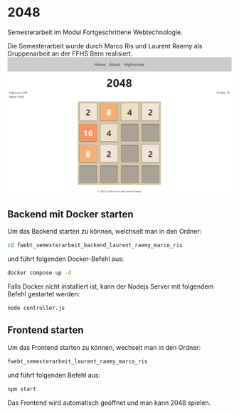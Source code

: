 # 2048
Semesterarbeit im Modul Fortgeschrittene Webtechnologie.

Die Semesterarbeit wurde durch Marco Ris und Laurent Raemy als Gruppenarbeit an der FFHS Bern realisiert.
![img.png](img.png)

## Backend mit Docker starten
Um das Backend starten zu können, welchselt man in den Ordner:
````bash
cd fwebt_semesterarbeit_backend_laurent_raemy_marco_ris
````
und führt folgenden Docker-Befehl aus:
````bash
docker compose up -d
````

Falls Docker nicht installiert ist, kann der Nodejs Server mit folgendem Befehl gestartet werden:
````bash
node controller.js
````

## Frontend starten
Um das Frontend starten zu können, wechselt man in den Ordner:
````bash
fwebt_semesterarbeit_laurent_raemy_marco_ris
````
und führt folgenden Befehl aus:
````bash
npm start
````

Das Frontend wird automatisch geöffnet und man kann 2048 spielen.